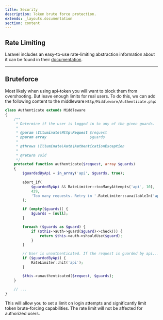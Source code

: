 ```yaml
---
title: Security
description: Token brute force protection.
extends: _layouts.documentation
section: content
---
```


## Rate Limiting

Laravel includes an easy-to-use rate-limiting abstraction information about it can be found in their [documentation](https://laravel.com/docs/rate-limiting).

----

## Bruteforce

Most likely when using api-token you will want to block them from overshooting. But leave enough limits for real users.
To do this, we can add the following content to the middleware `Http/Middleware/Authenticate.php`:


```php
class Authenticate extends Middleware
{
    /**
     * Determine if the user is logged in to any of the given guards.
     *
     * @param \Illuminate\Http\Request $request
     * @param array                    $guards
     *
     * @throws \Illuminate\Auth\AuthenticationException
     *
     * @return void
     */
    protected function authenticate($request, array $guards)
    {
        $guardedByApi = in_array('api', $guards, true);
        
        abort_if(
            $guardedByApi && RateLimiter::tooManyAttempts('api', 10),
            429,
            'Too many requests. Retry in '.RateLimiter::availableIn('api').' seconds'
        );

        if (empty($guards)) {
            $guards = [null];
        }

        foreach ($guards as $guard) {
            if ($this->auth->guard($guard)->check()) {
                return $this->auth->shouldUse($guard);
            }
        }

        // User is unauthenticated. If the request is guarded by api...
        if ($guardedByApi) {
            RateLimiter::hit('api');
        }

        $this->unauthenticated($request, $guards);
    }
    
    // ...
}
```

This will allow you to set a limit on login attempts and significantly limit token brute-forcing capabilities.
The rate limit will not be affected for authorized users.  
